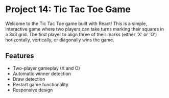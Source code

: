 # Project 14: Tic Tac Toe Game

Welcome to the Tic Tac Toe game built with React! This is a simple, interactive game where two players can take turns marking their squares in a 3x3 grid. The first player to align three of their marks (either 'X' or 'O') horizontally, vertically, or diagonally wins the game.

## Features

- Two-player gameplay (X and O)
- Automatic winner detection
- Draw detection
- Restart game functionality
- Responsive design
